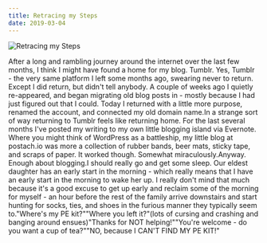 ```yaml
---
title: Retracing my Steps
date: 2019-03-04
---
```


![Retracing my Steps](https://source.unsplash.com/jpkvklXwt98/1600x900)

After a long and rambling journey around the internet over the last few months, I think I might have found a home for my blog. Tumblr. Yes, Tumblr - the very same platform I left some months ago, swearing never to return. Except I did return, but didn't tell anybody. A couple of weeks ago I quietly re-appeared, and began migrating old blog posts in - mostly because I had just figured out that I could. Today I returned with a little more purpose, renamed the account, and connected my old domain name.In a strange sort of way returning to Tumblr feels like returning home. For the last several months I've posted my writing to my own little blogging island via Evernote. Where you might think of WordPress as a battleship, my little blog at postach.io was more a collection of rubber bands, beer mats, sticky tape, and scraps of paper. It worked though. Somewhat miraculously.Anyway. Enough about blogging.I should really go and get some sleep. Our eldest daughter has an early start in the morning - which really means that I have an early start in the morning to wake her up. I really don't mind that much because it's a good excuse to get up early and reclaim some of the morning for myself - an hour before the rest of the family arrive downstairs and start hunting for socks, ties, and shoes in the furious manner they typically seem to."Where's my PE kit?""Where you left it?"(lots of cursing and crashing and banging around ensues)"Thanks for NOT helping!""You're welcome - do you want a cup of tea?""NO, because I CAN'T FIND MY PE KIT!"